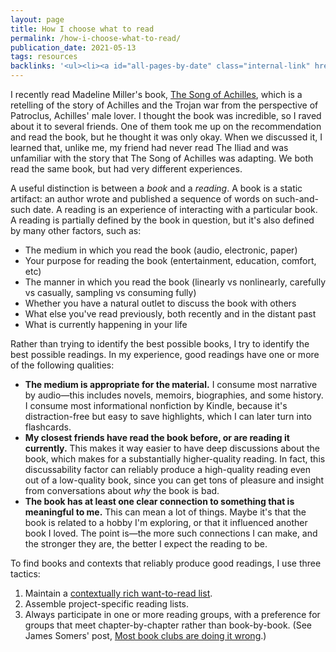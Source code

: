 ```yaml
---
layout: page
title: How I choose what to read
permalink: /how-i-choose-what-to-read/
publication_date: 2021-05-13
tags: resources
backlinks: '<ul><li><a id="all-pages-by-date" class="internal-link" href="/all-pages-by-date/">All pages by date</a></li><li><a id="resources" class="internal-link" href="/resources/">Resources</a></li></ul>'
---
```


I recently read Madeline Miller's book, <a id="miller-song-of-achilles" class="internal-link" href="/miller-song-of-achilles/">The Song of Achilles</a>, which is a retelling of the story of Achilles and the Trojan war from the perspective of Patroclus, Achilles' male lover. I thought the book was incredible, so I raved about it to several friends. One of them took me up on the recommendation and read the book, but he thought it was only okay. When we discussed it, I learned that, unlike me, my friend had never read The Iliad and was unfamiliar with the story that The Song of Achilles was adapting. We both read the same book, but had very different experiences.

A useful distinction is between a *book* and a *reading*. A book is a static artifact: an author wrote and published a sequence of words on such-and-such date. A reading is an experience of interacting with a particular book. A reading is partially defined by the book in question, but it's also defined by many other factors, such as:

- The medium in which you read the book (audio, electronic, paper)
- Your purpose for reading the book (entertainment, education, comfort, etc)
- The manner in which you read the book (linearly vs nonlinearly, carefully vs casually, sampling vs consuming fully)
- Whether you have a natural outlet to discuss the book with others
- What else you've read previously, both recently and in the distant past
- What is currently happening in your life

Rather than trying to identify the best possible books, I try to identify the best possible readings. In my experience, good readings have one or more of the following qualities:

- **The medium is appropriate for the material.** I consume most narrative by audio—this includes novels, memoirs, biographies, and some history. I consume most informational nonfiction by Kindle, because it's distraction-free but easy to save highlights, which I can later turn into flashcards.
- **My closest friends have read the book before, or are reading it currently.** This makes it way easier to have deep discussions about the book, which makes for a substantially higher-quality reading. In fact, this discussability factor can reliably produce a high-quality reading even out of a low-quality book, since you can get tons of pleasure and insight from conversations about _why_ the book is bad.
- **The book has at least one clear connection to something that is meaningful to me.** This can mean a lot of things. Maybe it's that the book is related to a hobby I'm exploring, or that it influenced another book I loved. The point is—the more such connections I can make, and the stronger they are, the better I expect the reading to be.

To find books and contexts that reliably produce good readings, I use three tactics:

1. Maintain a <a id="how-i-maintain-my-want-to-read-list" class="internal-link" href="/how-i-maintain-my-want-to-read-list/">contextually rich want-to-read list</a>.
2. Assemble project-specific reading lists.
3. Always participate in one or more reading groups, with a preference for groups that meet chapter-by-chapter rather than book-by-book. (See James Somers' post, [Most book clubs are doing it wrong](https://jsomers.net/blog/book-clubs).)